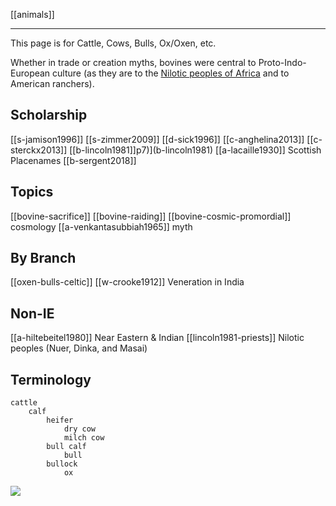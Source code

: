 [[animals]]

---

This page is for Cattle, Cows, Bulls, Ox/Oxen, etc.

Whether in trade or creation myths, bovines were central to Proto-Indo-European culture (as they are to the [Nilotic peoples of Africa](lincoln1981-priests.md) and to American ranchers).

## Scholarship
[[s-jamison1996]]
[[s-zimmer2009]]
[[d-sick1996]]
[[c-anghelina2013]]
[[c-sterckx2013]]
[[b-lincoln1981]]p7)](b-lincoln1981)
[[a-lacaille1930]] Scottish Placenames
[[b-sergent2018]]


## Topics
[[bovine-sacrifice]]
[[bovine-raiding]]
[[bovine-cosmic-promordial]] cosmology 
[[a-venkantasubbiah1965]] myth

## By Branch
[[oxen-bulls-celtic]]
[[w-crooke1912]] Veneration in India

## Non-IE
[[a-hiltebeitel1980]] Near Eastern & Indian
[[lincoln1981-priests]] Nilotic peoples (Nuer, Dinka, and Masai)

## Terminology
```
cattle
	calf
		heifer
			dry cow
			milch cow
		bull calf
			bull
		bullock
			ox
```
![](a/098624.jpg)
